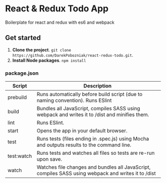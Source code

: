 # React & Redux Todo App
Boilerplate for react and redux with es6 and webpack

## Get started
1. **Clone the project**. `git clone https://github.com/DarekPobozniak/react-redux-todo.git`.  
2. **Install Node packages**. `npm install`

### package.json
| **Script** | **Description** |
|----------|-------|
| prebuild | Runs automatically before build script (due to naming convention). Runs ESlint |
| build | Bundles all JavaScript, compiles SASS using webpack and writes it to /dist and minifies them. |
| lint | Runs ESlint. |
| start | Opens the app in your default browser. |
| test | Runs tests (files ending in .spec.js) using Mocha and outputs results to the command line. |
| test:watch | Runs tests and watches all files so tests are re-run upon save. |
| watch | Watches file changes and bundles all JavaScript, compiles SASS using webpack and writes it to /dist  |
